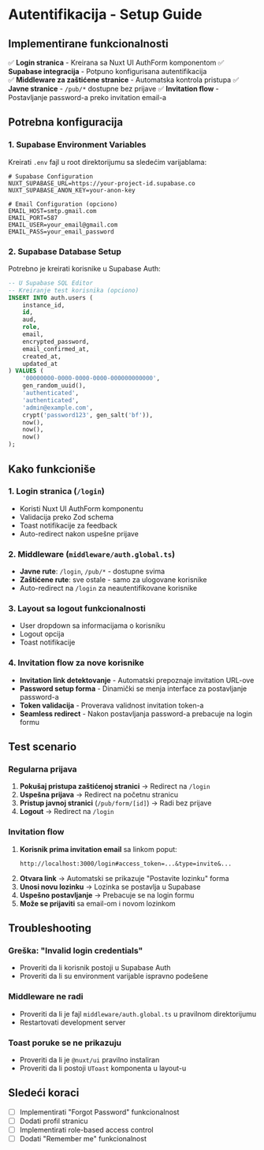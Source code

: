 # Autentifikacija - Setup Guide

## Implementirane funkcionalnosti

✅ **Login stranica** - Kreirana sa Nuxt UI AuthForm komponentom
✅ **Supabase integracija** - Potpuno konfigurisana autentifikacija  
✅ **Middleware za zaštićene stranice** - Automatska kontrola pristupa
✅ **Javne stranice** - `/pub/*` dostupne bez prijave
✅ **Invitation flow** - Postavljanje password-a preko invitation email-a

## Potrebna konfiguracija

### 1. Supabase Environment Variables

Kreirati `.env` fajl u root direktorijumu sa sledećim varijablama:

```env
# Supabase Configuration
NUXT_SUPABASE_URL=https://your-project-id.supabase.co
NUXT_SUPABASE_ANON_KEY=your-anon-key

# Email Configuration (opciono)
EMAIL_HOST=smtp.gmail.com
EMAIL_PORT=587
EMAIL_USER=your_email@gmail.com
EMAIL_PASS=your_email_password
```

### 2. Supabase Database Setup

Potrebno je kreirati korisnike u Supabase Auth:

```sql
-- U Supabase SQL Editor
-- Kreiranje test korisnika (opciono)
INSERT INTO auth.users (
    instance_id,
    id,
    aud,
    role,
    email,
    encrypted_password,
    email_confirmed_at,
    created_at,
    updated_at
) VALUES (
    '00000000-0000-0000-0000-000000000000',
    gen_random_uuid(),
    'authenticated',
    'authenticated',
    'admin@example.com',
    crypt('password123', gen_salt('bf')),
    now(),
    now(),
    now()
);
```

## Kako funkcioniše

### 1. Login stranica (`/login`)
- Koristi Nuxt UI AuthForm komponentu
- Validacija preko Zod schema
- Toast notifikacije za feedback
- Auto-redirect nakon uspešne prijave

### 2. Middleware (`middleware/auth.global.ts`)
- **Javne rute**: `/login`, `/pub/*` - dostupne svima
- **Zaštićene rute**: sve ostale - samo za ulogovane korisnike
- Auto-redirect na `/login` za neautentifikovane korisnike

### 3. Layout sa logout funkcionalnosti
- User dropdown sa informacijama o korisniku
- Logout opcija
- Toast notifikacije

### 4. Invitation flow za nove korisnike
- **Invitation link detektovanje** - Automatski prepoznaje invitation URL-ove
- **Password setup forma** - Dinamički se menja interface za postavljanje password-a
- **Token validacija** - Proverava validnost invitation token-a
- **Seamless redirect** - Nakon postavljanja password-a prebacuje na login formu

## Test scenario

### Regularna prijava
1. **Pokušaj pristupa zaštićenoj stranici** → Redirect na `/login`
2. **Uspešna prijava** → Redirect na početnu stranicu
3. **Pristup javnoj stranici** (`/pub/form/[id]`) → Radi bez prijave
4. **Logout** → Redirect na `/login`

### Invitation flow
1. **Korisnik prima invitation email** sa linkom poput:
   ```
   http://localhost:3000/login#access_token=...&type=invite&...
   ```
2. **Otvara link** → Automatski se prikazuje "Postavite lozinku" forma
3. **Unosi novu lozinku** → Lozinka se postavlja u Supabase
4. **Uspešno postavljanje** → Prebacuje se na login formu
5. **Može se prijaviti** sa email-om i novom lozinkom

## Troubleshooting

### Greška: "Invalid login credentials"
- Proveriti da li korisnik postoji u Supabase Auth
- Proveriti da li su environment varijable ispravno podešene

### Middleware ne radi
- Proveriti da li je fajl `middleware/auth.global.ts` u pravilnom direktorijumu
- Restartovati development server

### Toast poruke se ne prikazuju
- Proveriti da li je `@nuxt/ui` pravilno instaliran
- Proveriti da li postoji `UToast` komponenta u layout-u

## Sledeći koraci

- [ ] Implementirati "Forgot Password" funkcionalnost
- [ ] Dodati profil stranicu
- [ ] Implementirati role-based access control
- [ ] Dodati "Remember me" funkcionalnost
